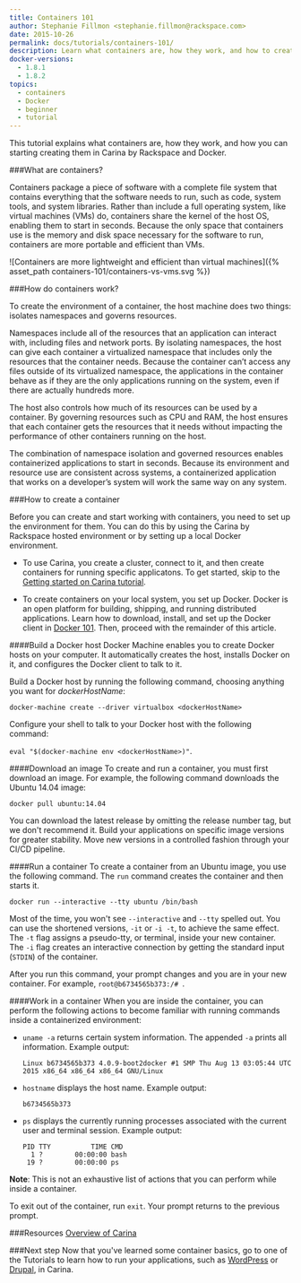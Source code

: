 ```yaml
---
title: Containers 101
author: Stephanie Fillmon <stephanie.fillmon@rackspace.com>
date: 2015-10-26
permalink: docs/tutorials/containers-101/
description: Learn what containers are, how they work, and how to create one in Carina or in a local Docker environment
docker-versions:
  - 1.8.1
  - 1.8.2
topics:
  - containers
  - Docker
  - beginner
  - tutorial
---
```


This tutorial explains what containers are, how they work, and how you can starting creating them in Carina by Rackspace and Docker.

###What are containers?

Containers package a piece of software with a complete file system that contains everything that the software needs to run, such as code, system tools, and system libraries. Rather than include a full operating system, like virtual machines (VMs) do, containers share the kernel of the host OS, enabling them to start in seconds. Because the only space that containers use is the memory and disk space necessary for the software to run, containers are more portable and efficient than VMs.

![Containers are more lightweight and efficient than virtual machines]({% asset_path containers-101/containers-vs-vms.svg %})

###How do containers work?

To create the environment of a container, the host machine does two things: isolates namespaces and governs resources.

Namespaces include all of the resources that an application can interact with,
including files and network ports. By isolating namespaces, the host can
give each container a virtualized namespace that includes only the resources
that the container needs. Because the container can’t access any files
outside of its virtualized namespace, the applications in the container behave as if they are
the only applications running on the system, even if there are actually hundreds more.

The host also controls how much of its resources can be used by a container.
By governing resources such as CPU and RAM, the
host ensures that each container gets the resources that it needs without
impacting the performance of other containers running on the host.

The combination of namespace isolation and governed resources enables
containerized applications to start in seconds.  Because its environment and
resource use are consistent across systems, a containerized application
that works on a developer’s system will work the same way on any system.

###How to create a container

Before you can create and start working with containers, you need to set up the environment for them. You can do this by using the Carina by Rackspace hosted environment or by setting up a local Docker environment.

- To use Carina, you create a cluster, connect to it, and then create containers for running specific applicatons. To get started, skip to the [Getting started on Carina tutorial](/docs/getting-started/getting-started-on-carina/).

- To create containers on your local system, you set up Docker. Docker is an open platform for building, shipping, and running distributed applications. Learn how to download, install, and set up the Docker client in [Docker 101]({{site.baseurl}}/docs/tutorials/docker-101/). Then, proceed with the remainder of this article.

####Build a Docker host
Docker Machine enables you to create Docker hosts on your computer. It automatically creates the host, installs Docker on it, and configures the Docker client to talk to it.

Build a Docker host by running the following command, choosing anything you want for *dockerHostName*:

`docker-machine create --driver virtualbox <dockerHostName>`

Configure your shell to talk to your Docker host with the following command:

`eval "$(docker-machine env <dockerHostName>)"`.

####Download an image
To create and run a container, you must first download an image. For example, the following command downloads the Ubuntu 14.04 image:

`docker pull ubuntu:14.04`

You can download the latest release by omitting the release number tag, but we don't recommend it. Build your applications on specific image versions for greater stability. Move new versions in a controlled fashion through your CI/CD pipeline.

####Run a container
To create a container from an Ubuntu image, you use the following command. The `run` command creates the container and then starts it.

`docker run --interactive --tty ubuntu /bin/bash`

Most of the time, you won't see `--interactive` and `--tty` spelled out.
You can use the shortened versions, `-it` or `-i -t`, to
achieve the same effect. The `-t` flag assigns a pseudo-tty, or terminal, inside your new container. The `-i` flag creates an interactive connection by getting the standard input (`STDIN`) of the container.

After you run this command, your prompt changes and you are in your new container. For example, `root@b6734565b373:/# `.

####Work in a container
When you are inside the container, you can perform the following actions to become familiar with running commands inside a containerized environment:

* `uname -a` returns certain system information. The appended `-a` prints all information. Example output:

    `Linux b6734565b373 4.0.9-boot2docker #1 SMP Thu Aug 13 03:05:44 UTC 2015 x86_64 x86_64 x86_64 GNU/Linux`

* `hostname` displays the host name. Example output:

    `b6734565b373`

* `ps` displays the currently running processes associated with the current user and terminal session. Example output:

    ```
    PID TTY          TIME CMD
      1 ?        00:00:00 bash
     19 ?        00:00:00 ps
   ```

**Note**: This is not an exhaustive list of actions that you can perform while inside a container.

To exit out of the container, run `exit`. Your prompt returns to the previous prompt.

###Resources
[Overview of Carina]({{site.baseurl}}/docs/overview-of-carina/)

###Next step
Now that you've learned some container basics, go to one of the Tutorials to learn how to run your applications, such as [WordPress](/docs/tutorials/wordpress-apache-mysql/) or [Drupal](/docs/tutorials/drupal-and-swarm/), in Carina.
